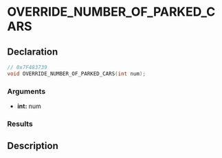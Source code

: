 # OVERRIDE_NUMBER_OF_PARKED_CARS

## Declaration
```cpp
// 0x7F483739
void OVERRIDE_NUMBER_OF_PARKED_CARS(int num);
```

### Arguments
- **int:** num

### Results

## Description
